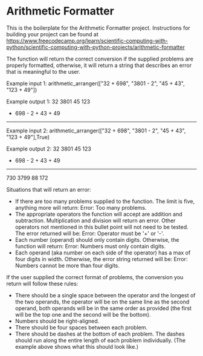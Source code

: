 # Arithmetic Formatter

This is the boilerplate for the Arithmetic Formatter project. Instructions for building your project can be found at https://www.freecodecamp.org/learn/scientific-computing-with-python/scientific-computing-with-python-projects/arithmetic-formatter

The function will return the correct conversion if the supplied problems are properly formatted, otherwise, it will return a string that describes an error that is meaningful to the user.

Example input 1:
arithmetic_arranger(["32 + 698", "3801 - 2", "45 + 43", "123 + 49"])

Example output 1:
   32      3801      45      123
+ 698    -    2    + 43    +  49
-----    ------    ----    -----

Example input 2:
arithmetic_arranger(["32 + 698", "3801 - 2", "45 + 43", "123 + 49"],True)

Example output 2:
   32      3801      45      123
+ 698    -    2    + 43    +  49
-----    ------    ----    -----
  730      3799      88      172

Situations that will return an error:
- If there are too many problems supplied to the function. The limit is five, anything more will return: Error: Too many problems.
- The appropriate operators the function will accept are addition and subtraction. Multiplication and division will return an error. Other operators not mentioned in this bullet point will not need to be tested. The error returned will be: Error: Operator must be '+' or '-'.
- Each number (operand) should only contain digits. Otherwise, the function will return: Error: Numbers must only contain digits.
- Each operand (aka number on each side of the operator) has a max of four digits in width. Otherwise, the error string returned will be: Error: Numbers cannot be more than four digits.

If the user supplied the correct format of problems, the conversion you return will follow these rules:
- There should be a single space between the operator and the longest of the two operands, the operator will be on the same line as the second operand, both operands will be in the same order as provided (the first will be the top one and the second will be the bottom).
- Numbers should be right-aligned.
- There should be four spaces between each problem.
- There should be dashes at the bottom of each problem. The dashes should run along the entire length of each problem individually. (The example above shows what this should look like.)
